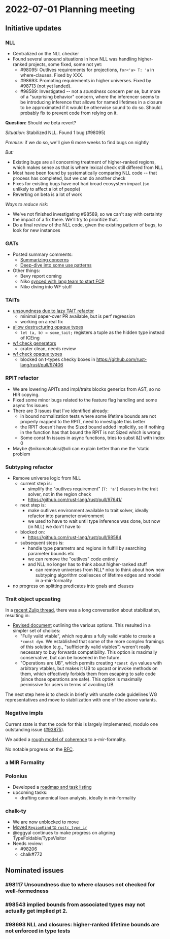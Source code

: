 # 2022-07-01 Planning meeting

## Initiative updates

### NLL

* Centralized on the NLL checker
* Found several unsound situations in how NLL was handling higher-ranked projects, some fixed, some not yet:
    * #98095: Outlives requirements for projections, `for<'a> T: 'a` in where-clauses. Fixed by XXX.
    * #98693: Promoting requirements in higher universes. Fixed by #98713 (not yet landed).
    * #98589: Investigated -- not a *soundness* concern per se, but more of a "surprising behavior" concern, where the inferencer seems to be introducing inference that allows for named lifetimes in a closure to be approximated if it would be otherwise sound to do so. Should probably fix to prevent code from relying on it.

**Question:** Should we beta revert?

*Situation:* Stabilized NLL. Found 1 bug (#98095) 

*Premise:* if we do so, we'll give 6 more weeks to find bugs on nightly

*But:*

* Existing bugs are all concerning treatment of higher-ranked regions, which makes sense as that is where lexical check still differed from NLL
* Most have been found by systematically comparing NLL code -- that process has completed, but we can do another check
* Fixes for existing bugs have not had broad ecosystem impact (so unlikely to affect a lot of people)
* Reverting on beta is a lot of work

*Ways to reduce risk:*

* We've not finished investigating #98589, so we can't say with certainty the impact of a fix there. We'll try to prioritize that.
* Do a final review of the NLL code, given the existing pattern of bugs, to look for new instances

### GATs

* Posted summary comments:
    * [Summarizing concerns](https://github.com/rust-lang/rust/pull/96709#issuecomment-1129311660)
    * [Deep-dive into some use patterns](https://github.com/rust-lang/rust/pull/96709#issuecomment-1167220240)
* Other things:
    * Bevy report coming
    * Niko [synced with lang team to start FCP](https://github.com/rust-lang/lang-team/blob/master/minutes/2022-06-28.md#generic-associated-types)
    * Niko diving into WF stuff

### TAITs

* [unsoundness due to lazy TAIT refactor](https://github.com/rust-lang/rust/issues/98608)
    * minimal paper-over PR available, but is perf regression
    * working on a real fix
* [allow destructuring opaque types](https://github.com/rust-lang/rust/pull/98582)
    * `let (a, b) = some_tait;` registers a tuple as the hidden type instead of ICEing
* [wf check generators](https://github.com/rust-lang/rust/pull/97183)
    * crater clean, needs review
* [wf check opaque types](https://github.com/rust-lang/rust/pull/95474)
    * blocked on t-types checky boxes in https://github.com/rust-lang/rust/pull/97406

### RPIT refactor

- We are lowering APITs and impl/traits blocks generics from AST, so no HIR copying.
- Fixed some minor bugs related to the feature flag handling and some async fns issues
- There are 3 issues that I've identified already:
  - in bound normalization tests where some lifetime bounds are not properly mapped to the RPIT, need to investigate this better
  - the RPIT doesn't have the Sized bound added implicitly, so if nothing in the function has that bound the RPIT is not Sized which is wrong 
  - Some const fn issues in async functions, tries to subst &[] with index 0
- Maybe @nikomatsakis/@oli can explain better than me the 'static problem

### Subtyping refactor

* Remove universe logic from NLL
    - current step is:
        - simplify the "outlives requirement" (`T: 'a'`) clauses in the trait solver, not in the region check
        - https://github.com/rust-lang/rust/pull/97641/
    - next step is:
        - make outlives environment available to trait solver, ideally refactor into parameter environment
        - we used to have to wait until type inference was done, but now (in NLL) we don't have to
    - blocked on:
        - https://github.com/rust-lang/rust/pull/98584
    - subsequent steps is:
        - handle type parametrs and regions in fulfill by searching parameter bounds etc
        - we can remove the "outlives" code entirely
        - and NLL no longer has to think about higher-ranked stuff
            - can remove universes from NLL* niko to think about how new subtyping algorithm coallesces of lifetime edges and model in a-mir-formality
* no progress on splitting predicates into goals and clauses

### Trait object upcasting

In a [recent Zulip thread](https://rust-lang.zulipchat.com/#narrow/stream/144729-t-types/topic/dyn-upcasting.20stabilization), there was a long conversation about stabilization, resulting in:

* [Revised document](https://hackmd.io/@nikomatsakis/rJDzKH-Fq) outlining the various options. This resulted in a simpler set of choices:
    * "Fully valid vtable", which requires a fully valid vtable to create a `*const dyn`. We established that some of the more complex framings of this solution (e.g., "sufficiently valid vtables") weren't really necessary to buy forwards compatibility. This option is maximally conservative, but can be loosened in the future.
    * "Operations are UB", which permits creating `*const dyn` values with arbitrary vtables, but makes it UB to upcast or invoke methods on them, which effectively forbids them from escaping to safe code (since those operations are safe). This option is maximally permissive for users in terms of avoiding UB.

The next step here is to check in briefly with unsafe code guidelines WG representatives and move to stabilization with one of the above variants.

### Negative impls

Current state is that the code for this is largely implemented, modulo one outstanding issue ([#93875](https://github.com/rust-lang/rust/issues/93875)).

We added a [rough model of coherence](https://github.com/nikomatsakis/a-mir-formality/pull/66) to a-mir-formality.

No notable progress on the [RFC](https://hackmd.io/ZmpF0ITPRWKx6jYxgCWS7g?both).

### a MIR Formality

### Polonius

* Developed a [roadmap and task listing](https://hackmd.io/@nikomatsakis/rJDoTg9Y5?type=view#task-listing)
* upcoming tasks:
    * drafting canonical loan analysis, ideally in mir-formality

### chalk-ty

* We are now unblocked to move 
* [Moved `RegionKind` to `rustc_type_ir`](https://github.com/rust-lang/rust/pull/98247)
* @eggyal continues to make progress on aligning TypeFoldable/TypeVisitor
* Needs review:
    * #98206
    * chalk#772

## Nominated issues

### #98117 Unsoundness due to where clauses not checked for well-formedness

### #98543 implied bounds from associated types may not actually get implied pt 2.

### #98693 NLL and closures: higher-ranked lifetime bounds are not enforced in type tests